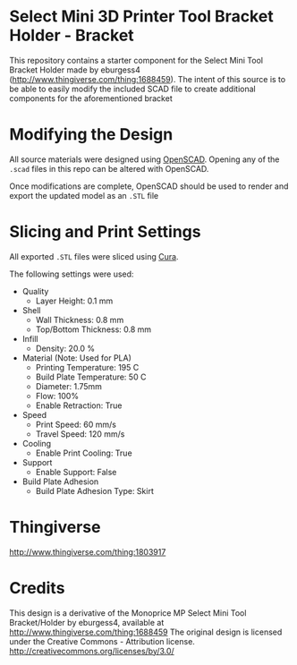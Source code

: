 # Select Mini 3D Printer Tool Bracket Holder - Bracket

This repository contains a starter component for the Select Mini Tool Bracket Holder made by eburgess4 
(http://www.thingiverse.com/thing:1688459).  The intent of this source is to be able to easily modify the included SCAD
file to create additional components for the aforementioned bracket

# Modifying the Design

All source materials were designed using [OpenSCAD](http://www.openscad.org/). Opening any of the `.scad` files in 
this repo can be altered with OpenSCAD.

Once modifications are complete, OpenSCAD should be used to render and export the updated model as an `.STL` file

# Slicing and Print Settings

All exported `.STL` files were sliced using [Cura](https://ultimaker.com/en/products/cura-software).

The following settings were used:

* Quality
    * Layer Height: 0.1 mm
* Shell
    * Wall Thickness: 0.8 mm
    * Top/Bottom Thickness: 0.8 mm
* Infill
    * Density: 20.0 %
* Material (Note: Used for PLA)
    * Printing Temperature: 195 C
    * Build Plate Temperature: 50 C
    * Diameter: 1.75mm
    * Flow: 100%
    * Enable Retraction: True
* Speed
    * Print Speed: 60 mm/s 
    * Travel Speed: 120 mm/s 
* Cooling
    * Enable Print Cooling: True
* Support
    * Enable Support: False
* Build Plate Adhesion
    * Build Plate Adhesion Type: Skirt

# Thingiverse

http://www.thingiverse.com/thing:1803917

# Credits

This design is a derivative of the Monoprice MP Select Mini Tool Bracket/Holder by eburgess4, available at 
http://www.thingiverse.com/thing:1688459 The original design is licensed under the Creative Commons - Attribution 
license. http://creativecommons.org/licenses/by/3.0/
